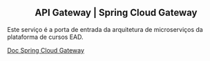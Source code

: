 <h2 align="center">API Gateway | Spring Cloud Gateway</h2>

<p>
    Este serviço é a porta de entrada da arquitetura de microserviços da plataforma de cursos EAD.
</p>


[Doc Spring Cloud Gateway](https://cloud.spring.io/spring-cloud-gateway/reference/html/#gateway-request-predicates-factories)